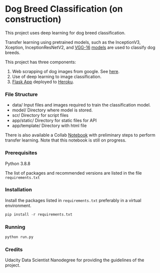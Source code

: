 # Dog Breed Classification (on construction)

This project uses deep learning for dog breed classification.

Transfer learning using pretrained models,
such as the
InceptionV3,
Xception,
InceptionResNetV2,
and
[VGG-16](https://arxiv.org/abs/1409.1556)
[models](https://keras.io/api/applications/)
are used to classify dog breeds.

This project has three components:

1. Web scrapping of dog images from google.
   See [here](https://github.com/oliveirampo/dog_breed_classification/blob/main/scr/download_image.py).
2. Use of deep learning to image classification.
3. [Flask App](https://classify-me-auau.herokuapp.com/) deployed to
   [Heroku](https://www.heroku.com).


### File Structure

* data/
    Input files and images required to train the classification model.
* model/
    Directory where model is stored.
* scr/
    Directory for script files
* app/static/
    Directory for static files for API
* app/template/
    Directory with html file

There is also available a Collab
[Notebook](https://github.com/oliveirampo/dog_breed_classification/blob/main/app/scr/train_model.ipynb)
with preliminary steps
to perform transfer learning.
Note that this notebook is still on progress.

### Prerequisites

Python 3.8.8

The list of packages and recommended versions are listed
in the file `requirements.txt`

### Installation

Install the packages listed in `requirements.txt` preferably in a virtual environment.

```python
pip install -r requirements.txt
```

### Running

```python
python run.py
```

### Credits

Udacity Data Scientist Nanodegree for providing the guidelines of the project.
